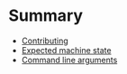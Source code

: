 # Summary

- [Contributing](./contributing.md)
- [Expected machine state](./entry_state.md)
- [Command line arguments](./command_line.md)
